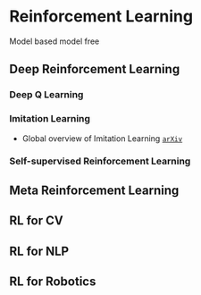 # Reinforcement Learning

Model based model free

## Deep Reinforcement Learning

### Deep Q Learning

### Imitation Learning

* Global overview of Imitation Learning [`arXiv`](https://arxiv.org/abs/1801.06503)

### Self-supervised Reinforcement Learning

## Meta Reinforcement Learning

## RL for CV

## RL for NLP

## RL for Robotics
